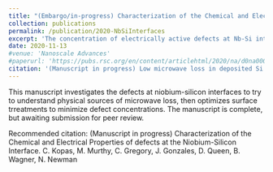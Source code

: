 ```yaml
---
title: "(Embargo/in-progress) Characterization of the Chemical and Electrical Properties of defects at the Niobium-Silicon Interface."
collection: publications
permalink: /publication/2020-NbSiInterfaces
excerpt: 'The concentration of electrically active defects at Nb-Si interfaces can be minimized by optimizing the Si surface preperation, using an HF etch and an Ar ion mill. The dominant electrically-active defect is a Nb atom on a Si site.'
date: 2020-11-13
#venue: 'Nanoscale Advances'
#paperurl: 'https://pubs.rsc.org/en/content/articlehtml/2020/na/d0na00066c'
citation: '(Manuscript in progress) Low microwave loss in deposited Si and Ge thin-film dielectrics at near single-photon power and low temperatures. C. Kopas, J. Gonzales, S. Zhang, D. Queen, B. Wagner, N. Newman'
---
```

This manuscript investigates the defects at niobium-silicon interfaces to try to understand physical sources of microwave loss, then optimizes surface trreatments to minimize defect concentrations. 
The manuscript is complete, but awaiting submission for peer review.  

Recommended citation: (Manuscript in progress) Characterization of the Chemical and Electrical Properties of defects at the Niobium-Silicon Interface. C. Kopas, M. Murthy, C. Gregory, J. Gonzales, D. Queen, B. Wagner, N. Newman
